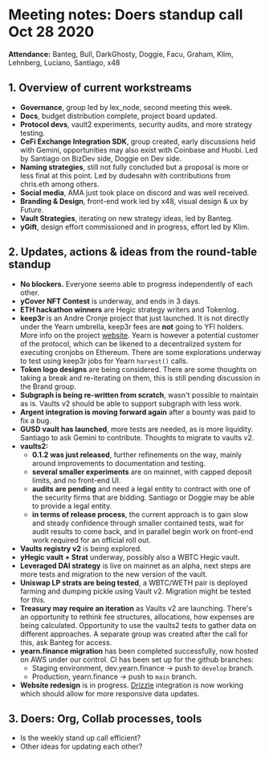 # Meeting notes: Doers standup call Oct 28 2020

**Attendance:** Banteg, Bull, DarkGhosty, Doggie, Facu, Graham, Klim, Lehnberg, Luciano, Santiago, x48

## 1. Overview of current workstreams

- **Governance**, group led by lex_node, second meeting this week.
- **Docs**, budget distribution complete, project board updated.
- **Protocol devs**, vault2 experiments, security audits, and more strategy testing.
- **CeFi Exchange Integration SDK**, group created, early discussions held with Gemini, opportunities may also exist with Coinbase and Huobi. Led by Santiago on BizDev side, Doggie on Dev side. 
- **Naming strategies**, still not fully concluded but a proposal is more or less final at this point. Led by dudesahn with contributions from chris.eth among others.
- **Social media**, AMA just took place on discord and was well received.
- **Branding & Design**, front-end work led by x48, visual design & ux by Future.
- **Vault Strategies**, iterating on new strategy ideas, led by Banteg.
- **yGift**, design effort commissioned and in progress, effort led by Klim.

## 2. Updates, actions & ideas from the round-table standup

- **No blockers.** Everyone seems able to progress independently of each other.
- **yCover NFT Contest** is underway, and ends in 3 days.
- **ETH hackathon winners** are Hegic strategy writers and Tokenlog.
- **keep3r** is an Andre Cronje project that just launched. It is not directly under the Yearn umbrella, keep3r fees are **not** going to YFI holders. More info on the project [website](https://docs.keep3r.network). Yearn is however a potential customer of the protocol, which can be likened to a decentralized system for executing cronjobs on Ethereum. There are some explorations underway to test using keep3r jobs for Yearn `harvest()` calls.
- **Token logo designs** are being considered. There are some thoughts on taking a break and re-iterating on them, this is still pending discussion in the Brand group.
- **Subgraph is being re-written from scratch**, wasn't possible to maintain as is. Vaults v2 should be able to support subgraph with less work.
- **Argent integration is moving forward again** after a bounty was paid to fix a bug. 
- **GUSD vault has launched**, more tests are needed, as is more liquidity. Santiago to ask Gemini to contribute. Thoughts to migrate to vaults v2.
- **vaults2:**
   - **0.1.2 was just released**, further refinements on the way, mainly around improvements to documentation and testing.
   - **several smaller experiments** are on mainnet, with capped deposit limits, and no front-end UI. 
   - **audits are pending** and need a legal entity to contract with one of the security firms that are bidding. Santiago or Doggie may be able to provide a legal entity.
   - **in terms of release process**, the current approach is to gain slow and steady confidence through smaller contained tests, wait for audit results to come back, and in parallel begin work on front-end work required for an official roll out. 
- **Vaults registry v2** is being explored. 
- **yHegic vault + Strat** underway, possibly also a WBTC Hegic vault.
- **Leveraged DAI strategy** is live on mainnet as an alpha, next steps are more tests and migration to the new version of the vault.
- **Uniswap LP strats are being tested**, a WBTC/WETH pair is deployed farming and dumping pickle using Vault v2. Migration might be tested for this.
- **Treasury may require an iteration** as Vaults v2 are launching. There's an opportunity to rethink fee structures, allocations, how expenses are being calculated. Opportunity to use the vaults2 tests to gather data on different approaches. A separate group was created after the call for this, ask Banteg for access.
- **yearn.finance migration** has been completed successfully, now hosted on AWS under our control. CI has been set up for the github branches: 
   - Staging environment, dev.yearn.finance -> push to `develop` branch.
   - Production, yearn.finance -> push to `main` branch.
- **Website redesign** is in progress. [Drizzle](https://www.trufflesuite.com/drizzle) integration is now working which should allow for more responsive data updates.

## 3. Doers: Org, Collab processes, tools

- Is the weekly stand up call efficient?
- Other ideas for updating each other?